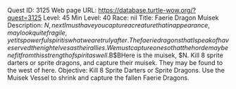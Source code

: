 Quest ID: 3125
Web page URL: https://database.turtle-wow.org/?quest=3125
Level: 45
Min Level: 40
Race: nil
Title: Faerie Dragon Muisek
Description: $N, next I must have you capture a creature that in appearance, may look quite fragile, yet its powerful spirit is what we are truly after. The faerie dragons that I speak of have served the night elves as their allies. We must capture one so that the horde may benefit from this strength of spirit as well.$B$BHere is the muisek, $N. Kill 8 sprite darters or sprite dragons, and capture their muisek. They may be found to the west of here.
Objective: Kill 8 Sprite Darters or Sprite Dragons. Use the Muisek Vessel to shrink and capture the fallen Faerie Dragons.
